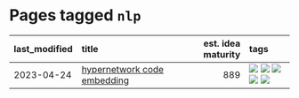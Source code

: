 # Pages tagged `nlp`

|last_modified|title|est. idea maturity|tags
|:---|:---|---:|:---|
|2023-04-24|[hypernetwork code embedding](../hypernetwork_embedding_for_code.md)|889|[![](https://img.shields.io/badge/tag-LLM-da6994)](../tags/LLM.md) [![](https://img.shields.io/badge/tag-embeddings-dad82b)](../tags/embeddings.md) [![](https://img.shields.io/badge/tag-machinelearning-35d420)](../tags/machinelearning.md) [![](https://img.shields.io/badge/tag-models-9c3a4a)](../tags/models.md) [![](https://img.shields.io/badge/tag-nlp-32d44f)](../tags/nlp.md)|
